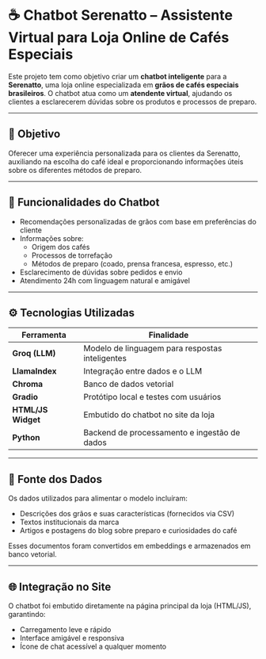 # ☕ Chatbot Serenatto – Assistente Virtual para Loja Online de Cafés Especiais

Este projeto tem como objetivo criar um **chatbot inteligente** para a **Serenatto**, uma loja online especializada em **grãos de cafés especiais brasileiros**. O chatbot atua como um **atendente virtual**, ajudando os clientes a esclarecerem dúvidas sobre os produtos e processos de preparo.

---

## 🎯 Objetivo

Oferecer uma experiência personalizada para os clientes da Serenatto, auxiliando na escolha do café ideal e proporcionando informações úteis sobre os diferentes métodos de preparo.

---

## 🧠 Funcionalidades do Chatbot

- Recomendações personalizadas de grãos com base em preferências do cliente
- Informações sobre:
  - Origem dos cafés
  - Processos de torrefação
  - Métodos de preparo (coado, prensa francesa, espresso, etc.)
- Esclarecimento de dúvidas sobre pedidos e envio
- Atendimento 24h com linguagem natural e amigável

---

## ⚙️ Tecnologias Utilizadas

| Ferramenta         | Finalidade                                         |
|--------------------|----------------------------------------------------|
| **Groq (LLM)**     | Modelo de linguagem para respostas inteligentes    |
| **LlamaIndex**     | Integração entre dados e o LLM                     |
| **Chroma**         | Banco de dados vetorial                           |
| **Gradio**         | Protótipo local e testes com usuários              |
| **HTML/JS Widget** | Embutido do chatbot no site da loja               |
| **Python**         | Backend de processamento e ingestão de dados       |

---

## 🧾 Fonte dos Dados

Os dados utilizados para alimentar o modelo incluíram:

- Descrições dos grãos e suas características (fornecidos via CSV)
- Textos institucionais da marca
- Artigos e postagens do blog sobre preparo e curiosidades do café

Esses documentos foram convertidos em embeddings e armazenados em banco vetorial.

---

## 🌐 Integração no Site

O chatbot foi embutido diretamente na página principal da loja (HTML/JS), garantindo:

- Carregamento leve e rápido
- Interface amigável e responsiva
- Ícone de chat acessível a qualquer momento
